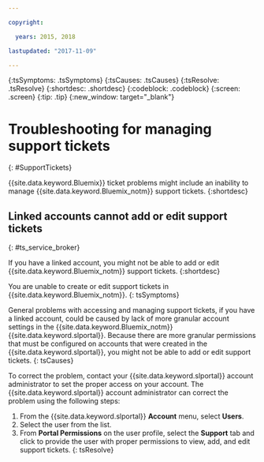 ```yaml
---

copyright:

  years: 2015, 2018

lastupdated: "2017-11-09"

---
```



{:tsSymptoms: .tsSymptoms}
{:tsCauses: .tsCauses}
{:tsResolve: .tsResolve}
{:shortdesc: .shortdesc}
{:codeblock: .codeblock}
{:screen: .screen}
{:tip: .tip}
{:new_window: target="_blank"}


# Troubleshooting for managing support tickets
{: #SupportTickets}

{{site.data.keyword.Bluemix}} ticket problems might include an inability to manage  {{site.data.keyword.Bluemix_notm}} support tickets.
{:shortdesc}

## Linked accounts cannot add or edit support tickets
{: #ts_service_broker}

If you have a linked account, you might not be able to add or edit {{site.data.keyword.Bluemix_notm}} support tickets.
{:shortdesc}

You are unable to create or edit support tickets in {{site.data.keyword.Bluemix_notm}}.
{: tsSymptoms}

General problems with accessing and managing support tickets, if you have a linked account, could be caused by lack of more granular account settings in the {{site.data.keyword.Bluemix_notm}} {{site.data.keyword.slportal}}. Because there are more granular permissions that must be configured on accounts that were created in the {{site.data.keyword.slportal}}, you might not be able to add or edit support tickets.
{: tsCauses}

To correct the problem, contact your {{site.data.keyword.slportal}} account administrator to set the proper access on your account. The {{site.data.keyword.slportal}} account administrator can correct the problem using the following steps:

1. From the {{site.data.keyword.slportal}} **Account** menu, select **Users**.
2. Select the user from the list.
3. From **Portal Permissions** on the user profile, select the **Support** tab and click to provide the user with proper permissions to view, add, and edit support tickets.
{: tsResolve}
